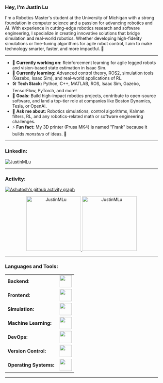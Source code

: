<link rel="stylesheet" type='text/css' href="https://cdn.jsdelivr.net/gh/devicons/devicon@latest/devicon.min.css" />

### Hey, I'm Justin Lu

I'm a Robotics Master's student at the University of Michigan with a strong foundation in computer science and a passion for advancing robotics and AI. With experience in cutting-edge robotics research and software engineering, I specialize in creating innovative solutions that bridge simulation and real-world robotics. Whether developing high-fidelity simulations or fine-tuning algorithms for agile robot control, I aim to make technology smarter, faster, and more impactful. 🌟

---

- 🔭 **Currently working on:** Reinforcement learning for agile legged robots and vision-based state estimation in Isaac Sim.  
- 🌱 **Currently learning:** Advanced control theory, ROS2, simulation tools (Gazebo, Isaac Sim), and real-world applications of RL.  
- 🛠 **Tech Stack:** Python, C++, MATLAB, ROS, Isaac Sim, Gazebo, TensorFlow, PyTorch, and more!  
- 🎯 **Goals:** Build high-impact robotics projects, contribute to open-source software, and land a top-tier role at companies like Boston Dynamics, Tesla, or OpenAI.  
- 💬 **Ask me about:** Robotics simulations, control algorithms, Kalman filters, RL, and any robotics-related math or software engineering challenges.  
- ⚡ **Fun fact:** My 3D printer (Prusa MK4) is named "Frank" because it builds *monsters* of ideas. 🦾  

---

<h3 align="left">LinkedIn:</h3>
<p align="left">
<a href="https://www.linkedin.com/in/justin-m-lu-cdn" target="blank">
  <i class="devicon-linkedin-plain colored" alt="JustinMLu" height="40" width="60"></i>
</a>
</p>

<p align="left">
  <img src="https://komarev.com/ghpvc/?username=JustinMLu&label=Profile%20views&color=0e75b6&style=flat" alt="JustinMLu" />
</p>

---

<h3 align="left">Activity:</h3>

[![Ashutosh's github activity graph](https://github-readme-activity-graph.vercel.app/graph?username=JustinMLu&bg_color=100f0f&color=4c5e9e&line=4c569e&point=403e41&area=true&hide_border=true)](https://github.com/ashutosh00710/github-readme-activity-graph)

<div align="center">
  <a href="https://github.com/JustinMLu">
    <img height="180em" src="https://github-readme-stats.vercel.app/api/top-langs?username=JustinMLu&show_icons=true&locale=en&layout=compact&theme=tokyonight" alt="JustinMLu"/>
    <img height="180em" src="https://github-readme-stats.vercel.app/api?username=JustinMLu&show_icons=true&locale=en&layout=compact&theme=tokyonight" alt="JustinMLu"/>
  </a>
</div>
<!-- <p align="center">
  <a href="https://github.com/JustinMLu">
    <img src="https://github-readme-streak-stats.herokuapp.com/?user=JustinMLu&&theme=tokyonight" alt="JustinMLu" />
  </a>
</p> -->

---

<h3 align="left">Languages and Tools:</h3>
<table>
    <tr>
        <td style="font-weight: bold; padding-right: 10px; vertical-align: center;">Backend:</td>
        <td><img height="40" src="https://skillicons.dev/icons?i=python,c++,matlab,ros,fastapi,flask,nodejs"/></td>
    </tr>
    <tr>
        <td style="font-weight: bold; padding-right: 10px; vertical-align: center;">Frontend:</td>
        <td><img height="40" src="https://skillicons.dev/icons?i=react,html,css,js,sass"/></td>
    </tr>
    <tr>
        <td style="font-weight: bold; padding-right: 10px; vertical-align: center;">Simulation:</td>
        <td><img height="40" src="https://skillicons.dev/icons?i=ros,python,c++,gazebo,unity"/></td>
    </tr>
    <tr>
        <td style="font-weight: bold; padding-right: 10px; vertical-align: center;">Machine Learning:</td>
        <td><img height="40" src="https://skillicons.dev/icons?i=pytorch,tensorflow,scikit"/></td>
    </tr>
    <tr>
        <td style="font-weight: bold; padding-right: 10px; vertical-align: center;">DevOps:</td>
        <td><img height="40" src="https://skillicons.dev/icons?i=docker,kubernetes,githubactions"/></td>
    </tr>
    <tr>
        <td style="font-weight: bold; padding-right: 10px; vertical-align: center;">Version Control:</td>
        <td><img height="40" src="https://skillicons.dev/icons?i=git,github"/></td>
    </tr>
    <tr>
        <td style="font-weight: bold; padding-right: 10px; vertical-align: center;">Operating Systems:</td>
        <td><img height="40" src="https://skillicons.dev/icons?i=windows,linux,ubuntu"/></td>
    </tr>
</table>

---
